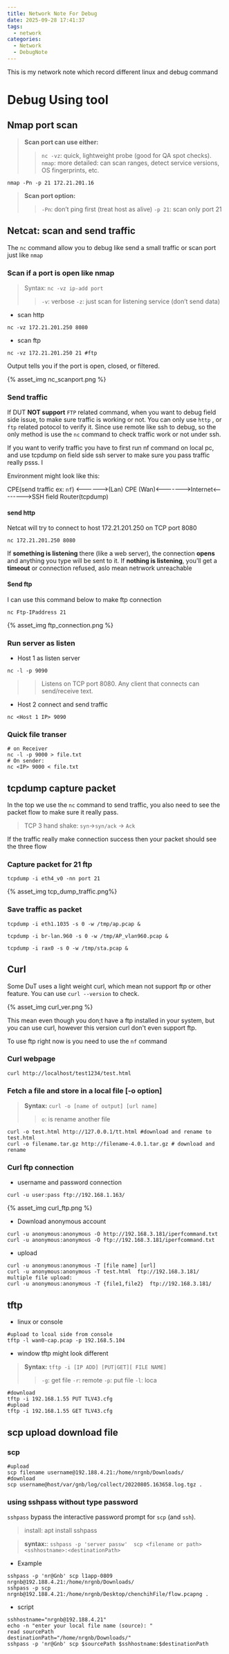 ```yaml
---
title: Network Note For Debug
date: 2025-09-28 17:41:37
tags:
  - network
categories:
  - Network 
  - DebugNote
---
```


This is my network note which record different linux and debug command

# Debug Using tool

## Nmap port scan 

> **Scan port can use either:**
>> `nc -vz`: quick, lightweight probe (good for QA spot checks).
>> `nmap`: more detailed: can scan ranges, detect service versions, OS fingerprints, etc.

```
nmap -Pn -p 21 172.21.201.16
```
> **Scan port option:**
>> `-Pn`: don’t ping first (treat host as alive)
>> `-p 21`: scan only port 21


## Netcat: scan and send traffic
The `nc` command allow you to debug like send a small traffic or scan port just like `nmap`

### Scan if a port is open like nmap

> Syntax: `nc -vz ip-add port`
>>`-v`: verbose
>> `-z`: just scan for listening service (don’t send data)

- scan http
```
nc -vz 172.21.201.250 8080 
```
- scan ftp
```
nc -vz 172.21.201.250 21 #ftp
```

Output tells you if the port is open, closed, or filtered.

{% asset_img nc_scanport.png %}

### Send traffic

If DUT **NOT support** `FTP` related command, when you want to debug field side issue, to make sure traffic is working or not. You can only use `http` , or `ftp` related potocol to verify it. Since use remote like ssh to debug, so the only method is use the `nc` command to check traffic work or not under ssh. 


If you want to verify traffic you have to first run nf command on local pc, and use tcpdump on field side ssh server to make sure you pass traffic really psss. I

Environment might look like this:

CPE(send traffic ex: `nf`) <------>(Lan) CPE (Wan)<------->Internet<-------->SSH field Router(tcpdump) 

#### send http
Netcat will try to connect to host 172.21.201.250 on TCP port 8080
```
nc 172.21.201.250 8080
```

If **something is listening** there (like a web server), the connection **opens** and anything you type will be sent to it.
If **nothing is listening**, you’ll get a **timeout** or connection refused, aslo mean netrwork unreachable

#### Send ftp

I can use this command below to make ftp connection

```
nc Ftp-IPaddress 21
```

{% asset_img ftp_connection.png %}


### Run server as listen

- Host 1 as listen server
```
nc -l -p 9090
```
>> Listens on TCP port 8080.
>> Any client that connects can send/receive text.

- Host 2 connect and send traffic
```
nc <Host 1 IP> 9090
```

### Quick file transer

```
# on Receiver
nc -l -p 9000 > file.txt
# On sender:
nc <IP> 9000 < file.txt
```

## tcpdump capture packet

In the top we use the `nc` command to send traffic, you also need to see the packet flow to make sure it really pass. 

> TCP 3 hand shake: `syn`->`syn/ack` -> `Ack`

If the traffic really make connection success then your packet should see the three flow

### Capture packet for 21 ftp 
```
tcpdump -i eth4_v0 -nn port 21
```
{% asset_img tcp_dump_traffic.png%}
 
### Save traffic as packet 
```
tcpdump -i eth1.1035 -s 0 -w /tmp/ap.pcap &

tcpdump -i br-lan.960 -s 0 -w /tmp/AP_vlan960.pcap &

tcpdump -i rax0 -s 0 -w /tmp/sta.pcap &

```


## Curl

Some DuT uses a light weight curl, which mean not support ftp or other feature. You can use `curl --version` to check. 

{% asset_img curl_ver.png %}


This mean even though you don;t have a ftp installed in your system, but you can use curl, however this version curl don't even support ftp. 

To use ftp right now is you need to use the `nf` command 

### Curl webpage
```
curl http://localhost/test1234/test.html 
```
### Fetch a file and store in a local file [-o option]
> **Syntax:** `curl -o [name of output] [url name]`
>> `o`: is rename another file


```
curl -o test.html http://127.0.0.1/tt.html #download and rename to test.html
curl -o filename.tar.gz http://filename-4.0.1.tar.gz # download and rename 
```


### Curl ftp connection

- username and password connection
```
curl -u user:pass ftp://192.168.1.163/
```
{% asset_img curl_ftp.png %}

- Download anonymous account
```
curl -u anonymous:anonymous -O http://192.168.3.181/iperfcommand.txt
curl -u anonymous:anonymous -O ftp://192.168.3.181/iperfcommand.txt
```

- upload
```
curl -u anonymous:anonymous -T [file name] [url]
curl -u anonymous:anonymous -T test.html  ftp://192.168.3.181/
multiple file upload:
curl -u anonymous:anonymous -T {file1,file2}  ftp://192.168.3.181/
```

## tftp

- linux or console
```
#upload to lcoal side from console
tftp -l wan0-cap.pcap -p 192.168.5.104
```

- window tftp might look different

> **Syntax:** `tftp -i [IP ADD] [PUT|GET][ FILE NAME]`
>> `-g`:     get file
>> `-r`:     remote
>> `-p`:     put file
>> `-l`:     loca

```
#download
tftp -i 192.168.1.55 PUT TLV43.cfg
#upload
tftp -i 192.168.1.55 GET TLV43.cfg
```

## scp upload download file

### scp 
```
#upload
scp filename username@192.188.4.21:/home/nrgnb/Downloads/
#download
scp username@host/var/gnb/log/collect/20220805.163658.log.tgz .
```

### using sshpass without type password

`sshpass` bypass the interactive password prompt for `scp` (and `ssh`).

> install: apt install sshpass

> **syntax:**: `sshpass -p 'server passw'  scp <filename or path> <sshhostname>:<destinationPath>`

- Example
```
sshpass -p 'nr@Gnb' scp l1app-0809 nrgnb@192.188.4.21:/home/nrgnb/Downloads/
sshpass -p scp nrgnb@192.188.4.21:/home/nrgnb/Desktop/chenchihFile/flow.pcapng .
```


- script
```
sshhostname="nrgnb@192.188.4.21"
echo -n "enter your local file name (source): "
read sourcePath
destinationPath="/home/nrgnb/Downloads/"
sshpass -p 'nr@Gnb' scp $sourcePath $sshhostname:$destinationPath
```